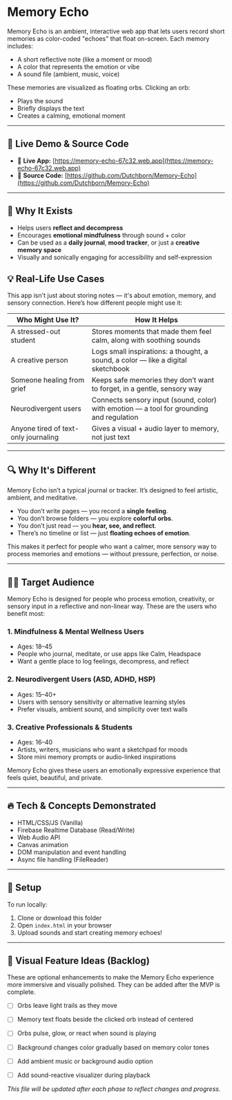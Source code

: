 # Memory Echo

Memory Echo is an ambient, interactive web app that lets users record short memories as color-coded "echoes" that float on-screen. Each memory includes:

- A short reflective note (like a moment or mood)
- A color that represents the emotion or vibe
- A sound file (ambient, music, voice)

These memories are visualized as floating orbs. Clicking an orb:
- Plays the sound
- Briefly displays the text
- Creates a calming, emotional moment

---

## 🚀 Live Demo & Source Code

- 🔗 **Live App:** [https://memory-echo-67c32.web.app](https://memory-echo-67c32.web.app)
- 📁 **Source Code:** [https://github.com/Dutchborn/Memory-Echo](https://github.com/Dutchborn/Memory-Echo)


---

## 🎯 Why It Exists

- Helps users **reflect and decompress**
- Encourages **emotional mindfulness** through sound + color
- Can be used as a **daily journal**, **mood tracker**, or just a **creative memory space**
- Visually and sonically engaging for accessibility and self-expression

## 💡 Real-Life Use Cases

This app isn't just about storing notes — it's about emotion, memory, and sensory connection. Here’s how different people might use it:

| Who Might Use It? | How It Helps |
|-------------------|--------------|
| A stressed-out student | Stores moments that made them feel calm, along with soothing sounds |
| A creative person | Logs small inspirations: a thought, a sound, a color — like a digital sketchbook |
| Someone healing from grief | Keeps safe memories they don’t want to forget, in a gentle, sensory way |
| Neurodivergent users | Connects sensory input (sound, color) with emotion — a tool for grounding and regulation |
| Anyone tired of text-only journaling | Gives a visual + audio layer to memory, not just text |

---

## 🔍 Why It's Different

Memory Echo isn’t a typical journal or tracker. It’s designed to feel artistic, ambient, and meditative.

- You don’t write pages — you record a **single feeling**.
- You don’t browse folders — you explore **colorful orbs**.
- You don’t just read — you **hear, see, and reflect**.
- There’s no timeline or list — just **floating echoes of emotion**.

This makes it perfect for people who want a calmer, more sensory way to process memories and emotions — without pressure, perfection, or noise.

---

## 🧑‍🎯 Target Audience

Memory Echo is designed for people who process emotion, creativity, or sensory input in a reflective and non-linear way. These are the users who benefit most:

### 1. Mindfulness & Mental Wellness Users
- Ages: 18–45
- People who journal, meditate, or use apps like Calm, Headspace
- Want a gentle place to log feelings, decompress, and reflect

### 2. Neurodivergent Users (ASD, ADHD, HSP)
- Ages: 15–40+
- Users with sensory sensitivity or alternative learning styles
- Prefer visuals, ambient sound, and simplicity over text walls

### 3. Creative Professionals & Students
- Ages: 16–40
- Artists, writers, musicians who want a sketchpad for moods
- Store mini memory prompts or audio-linked inspirations

Memory Echo gives these users an emotionally expressive experience that feels quiet, beautiful, and private.


---

## 🔥 Tech & Concepts Demonstrated

- HTML/CSS/JS (Vanilla)
- Firebase Realtime Database (Read/Write)
- Web Audio API
- Canvas animation
- DOM manipulation and event handling
- Async file handling (FileReader)


---

## 🔧 Setup

To run locally:
1. Clone or download this folder
2. Open `index.html` in your browser
3. Upload sounds and start creating memory echoes!

---

## 🌟 Visual Feature Ideas (Backlog)

These are optional enhancements to make the Memory Echo experience more immersive and visually polished. They can be added after the MVP is complete.

- [ ] Orbs leave light trails as they move
- [ ] Memory text floats beside the clicked orb instead of centered
- [ ] Orbs pulse, glow, or react when sound is playing
- [ ] Background changes color gradually based on memory color tones
- [ ] Add ambient music or background audio option
- [ ] Add sound-reactive visualizer during playback



*This file will be updated after each phase to reflect changes and progress.*
